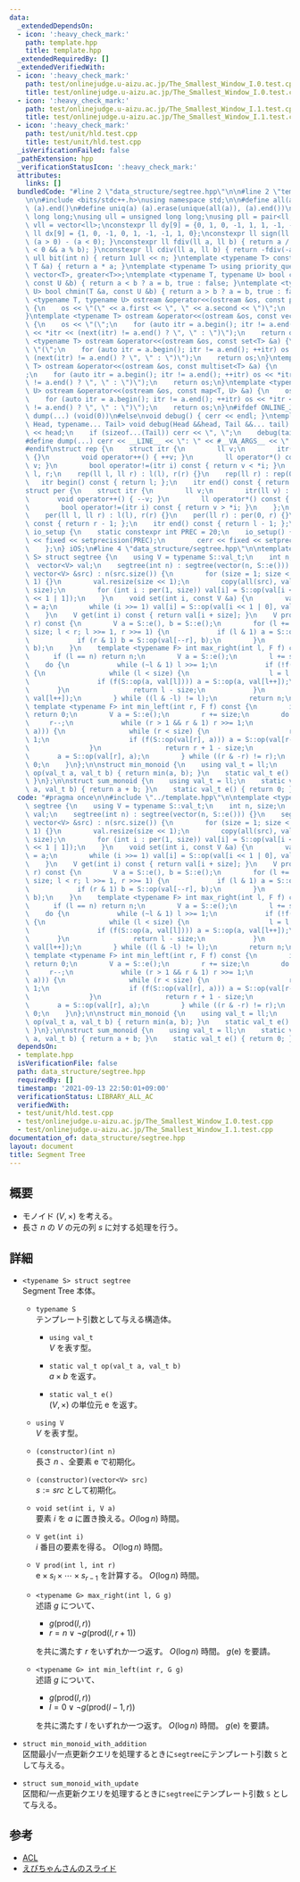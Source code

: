 ```yaml
---
data:
  _extendedDependsOn:
  - icon: ':heavy_check_mark:'
    path: template.hpp
    title: template.hpp
  _extendedRequiredBy: []
  _extendedVerifiedWith:
  - icon: ':heavy_check_mark:'
    path: test/onlinejudge.u-aizu.ac.jp/The_Smallest_Window_I.0.test.cpp
    title: test/onlinejudge.u-aizu.ac.jp/The_Smallest_Window_I.0.test.cpp
  - icon: ':heavy_check_mark:'
    path: test/onlinejudge.u-aizu.ac.jp/The_Smallest_Window_I.1.test.cpp
    title: test/onlinejudge.u-aizu.ac.jp/The_Smallest_Window_I.1.test.cpp
  - icon: ':heavy_check_mark:'
    path: test/unit/hld.test.cpp
    title: test/unit/hld.test.cpp
  _isVerificationFailed: false
  _pathExtension: hpp
  _verificationStatusIcon: ':heavy_check_mark:'
  attributes:
    links: []
  bundledCode: "#line 2 \"data_structure/segtree.hpp\"\n\n#line 2 \"template.hpp\"\
    \n\n#include <bits/stdc++.h>\nusing namespace std;\n\n#define all(a) (a).begin(),\
    \ (a).end()\n#define uniq(a) (a).erase(unique(all(a)), (a).end())\nusing ll =\
    \ long long;\nusing ull = unsigned long long;\nusing pll = pair<ll, ll>;\nusing\
    \ vll = vector<ll>;\nconstexpr ll dy[9] = {0, 1, 0, -1, 1, 1, -1, -1, 0};\nconstexpr\
    \ ll dx[9] = {1, 0, -1, 0, 1, -1, -1, 1, 0};\nconstexpr ll sign(ll a) { return\
    \ (a > 0) - (a < 0); }\nconstexpr ll fdiv(ll a, ll b) { return a / b - ((a ^ b)\
    \ < 0 && a % b); }\nconstexpr ll cdiv(ll a, ll b) { return -fdiv(-a, b); }\nconstexpr\
    \ ull bit(int n) { return 1ull << n; }\ntemplate <typename T> constexpr T sq(const\
    \ T &a) { return a * a; }\ntemplate <typename T> using priority_queue_rev = priority_queue<T,\
    \ vector<T>, greater<T>>;\ntemplate <typename T, typename U> bool chmax(T &a,\
    \ const U &b) { return a < b ? a = b, true : false; }\ntemplate <typename T, typename\
    \ U> bool chmin(T &a, const U &b) { return a > b ? a = b, true : false; }\ntemplate\
    \ <typename T, typename U> ostream &operator<<(ostream &os, const pair<T, U> &a)\
    \ {\n    os << \"(\" << a.first << \", \" << a.second << \")\";\n    return os;\n\
    }\ntemplate <typename T> ostream &operator<<(ostream &os, const vector<T> &a)\
    \ {\n    os << \"(\";\n    for (auto itr = a.begin(); itr != a.end(); ++itr) os\
    \ << *itr << (next(itr) != a.end() ? \", \" : \")\");\n    return os;\n}\ntemplate\
    \ <typename T> ostream &operator<<(ostream &os, const set<T> &a) {\n    os <<\
    \ \"(\";\n    for (auto itr = a.begin(); itr != a.end(); ++itr) os << *itr <<\
    \ (next(itr) != a.end() ? \", \" : \")\");\n    return os;\n}\ntemplate <typename\
    \ T> ostream &operator<<(ostream &os, const multiset<T> &a) {\n    os << \"(\"\
    ;\n    for (auto itr = a.begin(); itr != a.end(); ++itr) os << *itr << (next(itr)\
    \ != a.end() ? \", \" : \")\");\n    return os;\n}\ntemplate <typename T, typename\
    \ U> ostream &operator<<(ostream &os, const map<T, U> &a) {\n    os << \"(\";\n\
    \    for (auto itr = a.begin(); itr != a.end(); ++itr) os << *itr << (next(itr)\
    \ != a.end() ? \", \" : \")\");\n    return os;\n}\n#ifdef ONLINE_JUDGE\n#define\
    \ dump(...) (void(0))\n#else\nvoid debug() { cerr << endl; }\ntemplate <typename\
    \ Head, typename... Tail> void debug(Head &&head, Tail &&... tail) {\n    cerr\
    \ << head;\n    if (sizeof...(Tail)) cerr << \", \";\n    debug(tail...);\n}\n\
    #define dump(...) cerr << __LINE__ << \": \" << #__VA_ARGS__ << \" = \", debug(__VA_ARGS__)\n\
    #endif\nstruct rep {\n    struct itr {\n        ll v;\n        itr(ll v) : v(v)\
    \ {}\n        void operator++() { ++v; }\n        ll operator*() const { return\
    \ v; }\n        bool operator!=(itr i) const { return v < *i; }\n    };\n    ll\
    \ l, r;\n    rep(ll l, ll r) : l(l), r(r) {}\n    rep(ll r) : rep(0, r) {}\n \
    \   itr begin() const { return l; };\n    itr end() const { return r; };\n};\n\
    struct per {\n    struct itr {\n        ll v;\n        itr(ll v) : v(v) {}\n \
    \       void operator++() { --v; }\n        ll operator*() const { return v; }\n\
    \        bool operator!=(itr i) const { return v > *i; }\n    };\n    ll l, r;\n\
    \    per(ll l, ll r) : l(l), r(r) {}\n    per(ll r) : per(0, r) {}\n    itr begin()\
    \ const { return r - 1; };\n    itr end() const { return l - 1; };\n};\nstruct\
    \ io_setup {\n    static constexpr int PREC = 20;\n    io_setup() {\n        cout\
    \ << fixed << setprecision(PREC);\n        cerr << fixed << setprecision(PREC);\n\
    \    };\n} iOS;\n#line 4 \"data_structure/segtree.hpp\"\n\ntemplate <typename\
    \ S> struct segtree {\n    using V = typename S::val_t;\n    int n, size;\n  \
    \  vector<V> val;\n    segtree(int n) : segtree(vector(n, S::e())) {}\n    segtree(const\
    \ vector<V> &src) : n(src.size()) {\n        for (size = 1; size < n; size <<=\
    \ 1) {}\n        val.resize(size << 1);\n        copy(all(src), val.begin() +\
    \ size);\n        for (int i : per(1, size)) val[i] = S::op(val[i << 1 | 0], val[i\
    \ << 1 | 1]);\n    }\n    void set(int i, const V &a) {\n        val[i += size]\
    \ = a;\n        while (i >>= 1) val[i] = S::op(val[i << 1 | 0], val[i << 1 | 1]);\n\
    \    }\n    V get(int i) const { return val[i + size]; }\n    V prod(int l, int\
    \ r) const {\n        V a = S::e(), b = S::e();\n        for (l += size, r +=\
    \ size; l < r; l >>= 1, r >>= 1) {\n            if (l & 1) a = S::op(a, val[l++]);\n\
    \            if (r & 1) b = S::op(val[--r], b);\n        }\n        return S::op(a,\
    \ b);\n    }\n    template <typename F> int max_right(int l, F f) const {\n  \
    \      if (l == n) return n;\n        V a = S::e();\n        l += size;\n    \
    \    do {\n            while (~l & 1) l >>= 1;\n            if (!f(S::op(a, val[l])))\
    \ {\n                while (l < size) {\n                    l = l << 1;\n   \
    \                 if (f(S::op(a, val[l]))) a = S::op(a, val[l++]);\n         \
    \       }\n                return l - size;\n            }\n            a = S::op(a,\
    \ val[l++]);\n        } while ((l & -l) != l);\n        return n;\n    }\n   \
    \ template <typename F> int min_left(int r, F f) const {\n        if (r == 0)\
    \ return 0;\n        V a = S::e();\n        r += size;\n        do {\n       \
    \     r--;\n            while (r > 1 && r & 1) r >>= 1;\n            if (!f(S::op(val[r],\
    \ a))) {\n                while (r < size) {\n                    r = r << 1 |\
    \ 1;\n                    if (f(S::op(val[r], a))) a = S::op(val[r--], a);\n \
    \               }\n                return r + 1 - size;\n            }\n     \
    \       a = S::op(val[r], a);\n        } while ((r & -r) != r);\n        return\
    \ 0;\n    }\n};\n\nstruct min_monoid {\n    using val_t = ll;\n    static val_t\
    \ op(val_t a, val_t b) { return min(a, b); }\n    static val_t e() { return LLONG_MAX;\
    \ }\n};\n\nstruct sum_monoid {\n    using val_t = ll;\n    static val_t op(val_t\
    \ a, val_t b) { return a + b; }\n    static val_t e() { return 0; }\n};\n"
  code: "#pragma once\n\n#include \"../template.hpp\"\n\ntemplate <typename S> struct\
    \ segtree {\n    using V = typename S::val_t;\n    int n, size;\n    vector<V>\
    \ val;\n    segtree(int n) : segtree(vector(n, S::e())) {}\n    segtree(const\
    \ vector<V> &src) : n(src.size()) {\n        for (size = 1; size < n; size <<=\
    \ 1) {}\n        val.resize(size << 1);\n        copy(all(src), val.begin() +\
    \ size);\n        for (int i : per(1, size)) val[i] = S::op(val[i << 1 | 0], val[i\
    \ << 1 | 1]);\n    }\n    void set(int i, const V &a) {\n        val[i += size]\
    \ = a;\n        while (i >>= 1) val[i] = S::op(val[i << 1 | 0], val[i << 1 | 1]);\n\
    \    }\n    V get(int i) const { return val[i + size]; }\n    V prod(int l, int\
    \ r) const {\n        V a = S::e(), b = S::e();\n        for (l += size, r +=\
    \ size; l < r; l >>= 1, r >>= 1) {\n            if (l & 1) a = S::op(a, val[l++]);\n\
    \            if (r & 1) b = S::op(val[--r], b);\n        }\n        return S::op(a,\
    \ b);\n    }\n    template <typename F> int max_right(int l, F f) const {\n  \
    \      if (l == n) return n;\n        V a = S::e();\n        l += size;\n    \
    \    do {\n            while (~l & 1) l >>= 1;\n            if (!f(S::op(a, val[l])))\
    \ {\n                while (l < size) {\n                    l = l << 1;\n   \
    \                 if (f(S::op(a, val[l]))) a = S::op(a, val[l++]);\n         \
    \       }\n                return l - size;\n            }\n            a = S::op(a,\
    \ val[l++]);\n        } while ((l & -l) != l);\n        return n;\n    }\n   \
    \ template <typename F> int min_left(int r, F f) const {\n        if (r == 0)\
    \ return 0;\n        V a = S::e();\n        r += size;\n        do {\n       \
    \     r--;\n            while (r > 1 && r & 1) r >>= 1;\n            if (!f(S::op(val[r],\
    \ a))) {\n                while (r < size) {\n                    r = r << 1 |\
    \ 1;\n                    if (f(S::op(val[r], a))) a = S::op(val[r--], a);\n \
    \               }\n                return r + 1 - size;\n            }\n     \
    \       a = S::op(val[r], a);\n        } while ((r & -r) != r);\n        return\
    \ 0;\n    }\n};\n\nstruct min_monoid {\n    using val_t = ll;\n    static val_t\
    \ op(val_t a, val_t b) { return min(a, b); }\n    static val_t e() { return LLONG_MAX;\
    \ }\n};\n\nstruct sum_monoid {\n    using val_t = ll;\n    static val_t op(val_t\
    \ a, val_t b) { return a + b; }\n    static val_t e() { return 0; }\n};"
  dependsOn:
  - template.hpp
  isVerificationFile: false
  path: data_structure/segtree.hpp
  requiredBy: []
  timestamp: '2021-09-13 22:50:01+09:00'
  verificationStatus: LIBRARY_ALL_AC
  verifiedWith:
  - test/unit/hld.test.cpp
  - test/onlinejudge.u-aizu.ac.jp/The_Smallest_Window_I.0.test.cpp
  - test/onlinejudge.u-aizu.ac.jp/The_Smallest_Window_I.1.test.cpp
documentation_of: data_structure/segtree.hpp
layout: document
title: Segment Tree
---
```


## 概要
- モノイド $(V, \times)$ を考える。
- 長さ $n$ の $V$ の元の列 $s$ に対する処理を行う。

## 詳細

- `<typename S> struct segtree`  
    Segment Tree 本体。

    - `typename S`  
        テンプレート引数として与える構造体。

        - `using val_t`  
            $V$ を表す型。

        - `static val_t op(val_t a, val_t b)`  
            $a \times b$ を返す。
        
        - `static val_t e()`  
            $(V, \times)$ の単位元 $\mathrm{e}$ を返す。

    - `using V`  
        $V$ を表す型。

    - `(constructor)(int n)`  
        長さ $n$ 、全要素 $\mathrm{e}$ で初期化。

    - `(constructor)(vector<V> src)`  
        $s := src$ として初期化。

    - `void set(int i, V a)`  
        要素 $i$ を $a$ に置き換える。$O(\log n)$ 時間。

    - `V get(int i)`  
        $i$ 番目の要素を得る。 $O(\log n)$ 時間。
    
    - `V prod(int l, int r)`  
        $\mathrm{e} \times s_l \times \cdots \times s_{r-1}$ を計算する。 $O(\log n)$ 時間。

    - `<typename G> max_right(int l, G g)`  
        述語 $g$ について、
        - $g(\mathrm{prod}(l, r))$
        - $r = n \lor \lnot g(\mathrm{prod}(l, r + 1))$

        を共に満たす $r$ をいずれか一つ返す。 $O(\log n)$ 時間。 $g(\mathrm{e})$ を要請。


    - `<typename G> int min_left(int r, G g)`  
        述語 $g$ について、
        - $g(\mathrm{prod}(l, r))$
        - $l = 0 \lor \lnot g(\mathrm{prod}(l - 1, r))$

        を共に満たす $l$ をいずれか一つ返す。 $O(\log n)$ 時間。 $g(\mathrm{e})$ を要請。

- `struct min_monoid_with_addition`  
    区間最小/一点更新クエリを処理するときに`segtree`にテンプレート引数 `S` として与える。

- `struct sum_monoid_with_update`  
    区間和/一点更新クエリを処理するときに`segtree`にテンプレート引数 `S` として与える。

## 参考
- [ACL](https://atcoder.github.io/ac-library/production/document_ja/segtree.html)
- [えびちゃんさんのスライド](https://hcpc-hokudai.github.io/archive/structure_segtree_001.pdf)